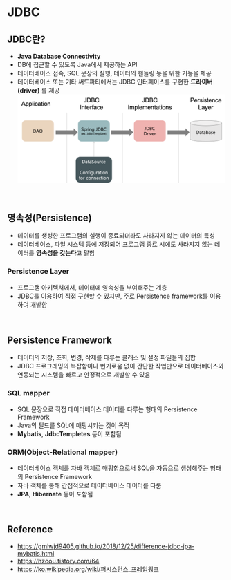 # JDBC

## JDBC란?
* **Java Database Connectivity**
* DB에 접근할 수 있도록 Java에서 제공하는 API
* 데이터베이스 접속, SQL 문장의 실행, 데이터의 핸들링 등을 위한 기능을 제공
* 데이터베이스 또는 기타 써드파티에서는 JDBC 인터페이스를 구현한 **드라이버(driver)** 를 제공
![jdbc](../img/jdbc.png)

<br>

## 영속성(Persistence)
* 데이터를 생성한 프로그램의 실행이 종료되더라도 사라지지 않는 데이터의 특성
* 데이터베이스, 파일 시스템 등에 저장되어 프로그램 종료 시에도 사라지지 않는 데이터를 **영속성을 갖는다**고 말함

### Persistence Layer
* 프로그램 아키텍처에서, 데이터에 영속성을 부여해주는 계층
* JDBC를 이용하여 직접 구현할 수 있지만, 주로 Persistence framework를 이용하여 개발함

<br>

## Persistence Framework
* 데이터의 저장, 조회, 변경, 삭제를 다루는 클래스 및 설정 파일들의 집합
* JDBC 프로그래밍의 복잡함이나 번거로움 없이 간단한 작업만으로 데이터베이스와 연동되는 시스템을 빠르고 안정적으로 개발할 수 있음

### SQL mapper
* SQL 문장으로 직접 데이터베이스 데이터를 다루는 형태의 Persistence Framework
* Java의 필드를 SQL에 매핑시키는 것이 목적
* **Mybatis**, **JdbcTempletes** 등이 포함됨

### ORM(Object-Relational mapper)
* 데이터베이스 객체를 자바 객체로 매핑함으로써 SQL을 자동으로 생성해주는 형태의 Persistence Framework
* 자바 객체를 통해 간접적으로 데이터베이스 데이터를 다룸
* **JPA**, **Hibernate** 등이 포함됨

<br>

## Reference
* <https://gmlwjd9405.github.io/2018/12/25/difference-jdbc-jpa-mybatis.html>
* <https://hzoou.tistory.com/64>
* <https://ko.wikipedia.org/wiki/퍼시스턴스_프레임워크>